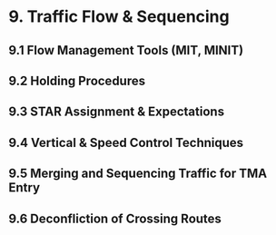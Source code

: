 # 9. Traffic Flow & Sequencing
## 9.1 Flow Management Tools (MIT, MINIT)


## 9.2 Holding Procedures


## 9.3 STAR Assignment & Expectations


## 9.4 Vertical & Speed Control Techniques


## 9.5 Merging and Sequencing Traffic for TMA Entry


## 9.6 Deconfliction of Crossing Routes
